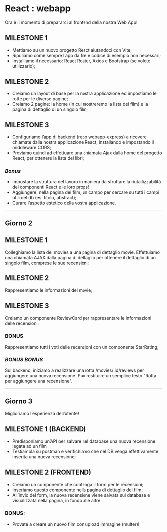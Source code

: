 # React : webapp

Ora è il momento di prepararci al frontend della nostra Web App!

## MILESTONE 1

- Mettiamo su un nuovo progetto React aiutandoci con Vite;
- Ripuliamo come sempre l’app da file e codice di esempio non necessari;
- Installiamo il necessario: React Router, Axios e Bootstrap (se volete utilizzarlo);

## MILESTONE 2

- Creiamo un layout di base per la nostra applicazione ed impostiamo le rotte per le diverse pagine;
- Creiamo 2 pagine: la home (in cui mostreremo la lista dei film) e la pagina di dettaglio di un singolo film;

## MILESTONE 3
- Configuriamo l’app di backend (repo webapp-express) a ricevere chiamate dalla nostra applicazione React, installando e impostando il middleware CORS;
- Proviamo quindi ad effettuare una chiamata Ajax dalla home del progetto React, per ottenere la lista dei libri;


### *Bonus*

- Impostare la struttura del lavoro in maniera da sfruttare la riutailizzabilità dei componenti React e le loro props!
- Aggiungere, nella pagina dei film, un campo per cercare su tutti i campi utili del db (es. titolo, abstract);
- Curare l’aspetto estetico della vostra applicazione.

---
Giorno 2
---

## MILESTONE 1

Colleghiamo la lista dei movies a una pagina di dettaglio movie.
Effettuiamo una chiamata AJAX dalla pagina di dettaglio per ottenere il dettaglio di un singolo film, comprese le sue recensioni;

## MILESTONE 2

Rappresentiamo le informazioni del movie;

## MILESTONE 3

Creiamo un componente ReviewCard per rappresentare le informazioni delle recensioni;

### BONUS

Rappresentiamo tutti i voti delle recensioni con un componente StarRating;

### *BONUS BONUS*

Sul backend, iniziamo a realizzare una rotta /movies/:id/reviews per aggiungere una nuova recensione.
Può restituire un semplice testo "Rotta per aggiungere una recensione".


--- 
Giorno 3
---

Miglioriamo l’esperienza dell’utente!

## MILESTONE 1 (BACKEND)

- Predisponiamo un’API per salvare nel database una nuova recensione legata ad un film
- Testiamola su postman e verifichiamo che nel DB venga effettivamente inserita una nuova recensione;

## MILESTONE 2 (FRONTEND)

- Creiamo un componente che contenga il form per le recensioni;
- Inseriamo questo componente nella pagina di dettaglio del film;
- All’invio del form, la nuova recensione viene salvata sul database e visualizzata nella pagina, in fondo alle altre.

### BONUS:

- Provate a creare un nuovo film con upload immagine (multer)!
